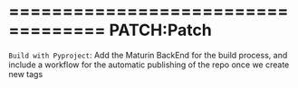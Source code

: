 ===================================
	PATCH:Patch
===================================
`Build with Pyproject`: Add the Maturin BackEnd for the build process, and include a workflow for the automatic publishing of the repo once we create new tags
